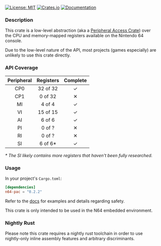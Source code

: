 [![License: MIT](https://img.shields.io/badge/License-MIT-blue?style=flat-square)](LICENSE)
[![Crates.io](https://img.shields.io/crates/v/n64-pac?style=flat-square)](https://crates.io/crates/n64-pac)
[![Documentation](https://img.shields.io/docsrs/n64-pac?style=flat-square)](https://docs.rs/n64-pac)

### Description
This crate is a low-level abstraction (aka a [Peripheral Access Crate](https://rust-embedded.github.io/book/start/registers.html))
over the CPU and memory-mapped registers available on the Nintendo 64 console.

Due to the low-level nature of the API, most projects (games especially) are unlikely to use this crate directly.

### API Coverage
| Peripheral | Registers | Complete |
|:----------:|:---------:|:--------:|
|    CP0     | 32 of 32  | &#10003; |
|    CP1     |  0 of 32  | &#10005; |
|     MI     |  4 of 4   | &#10003; |
|     VI     | 15 of 15  | &#10003; |
|     AI     |  6 of 6   | &#10003; |
|     PI     |  0 of ?   | &#10005; |
|     RI     |  0 of ?   | &#10005; |
|     SI     |  6 of 6*  | &#10003; |

_* The SI likely contains more registers that haven't been fully researched._


### Usage
In your project's `Cargo.toml`:
```Toml
[dependencies]
n64-pac = "0.2.2"
```

Refer to the [docs](https://docs.rs/n64-pac) for examples and details regarding safety.

This crate is only intended to be used in the N64 embedded environment. 

### Nightly Rust
Please note this crate requires a nightly rust toolchain in order to use nightly-only inline assembly features and
arbitrary discriminants.